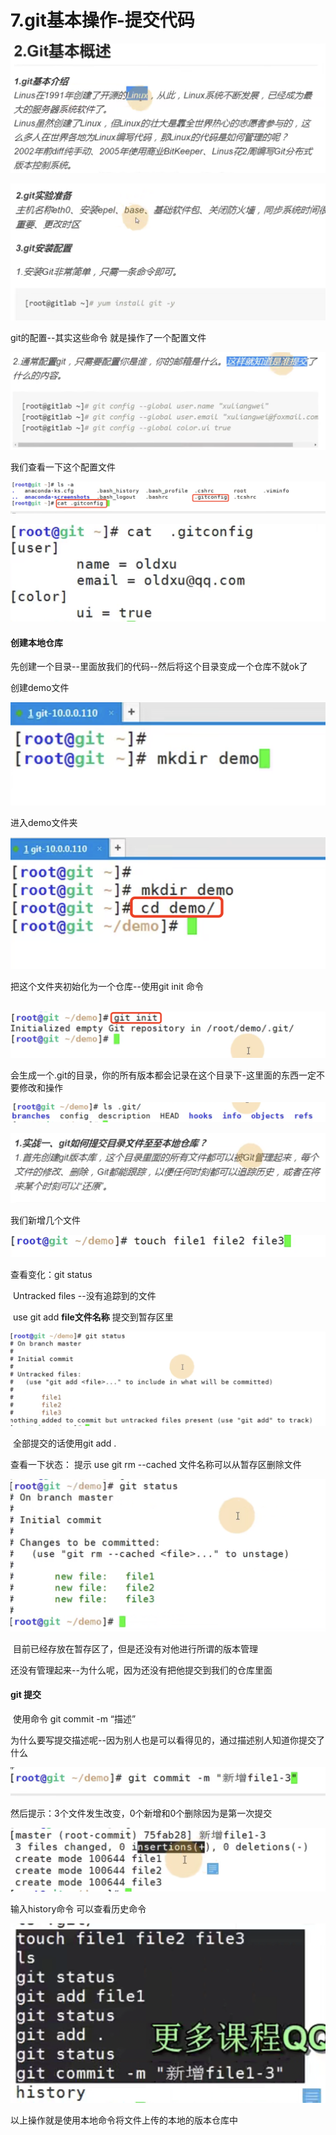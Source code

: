 # 7.git基本操作-提交代码

![image-20211227230543664](../../.vuepress/public/images/image-20211227230543664.png)





![image-20211227230910037](../../.vuepress/public/images/image-20211227230910037.png)



git的配置--其实这些命令 就是操作了一个配置文件

![image-20211227231150714](../../.vuepress/public/images/image-20211227231150714.png)



我们查看一下这个配置文件

![image-20211227231532651](../../.vuepress/public/images/image-20211227231532651.png)

![image-20211227231608524](../../.vuepress/public/images/image-20211227231608524.png)



#### 创建本地仓库

​	先创建一个目录--里面放我们的代码--然后将这个目录变成一个仓库不就ok了

创建demo文件

![image-20211227231829400](../../.vuepress/public/images/image-20211227231829400.png)



进入demo文件夹

![image-20211227231910385](../../.vuepress/public/images/image-20211227231910385.png)



把这个文件夹初始化为一个仓库--使用git init 命令

​	![image-20211227232036499](../../.vuepress/public/images/image-20211227232036499.png)



会生成一个.git的目录，你的所有版本都会记录在这个目录下-这里面的东西一定不要修改和操作

![image-20211227232159608](../../.vuepress/public/images/image-20211227232159608.png)



![image-20211227232313952](../../.vuepress/public/images/image-20211227232313952.png)



我们新增几个文件 

![image-20211227232417598](../../.vuepress/public/images/image-20211227232417598.png)



查看变化：git status

​	Untracked files --没有追踪到的文件

​	use git add **file文件名称** 提交到暂存区里

![image-20211227232609612](../../.vuepress/public/images/image-20211227232609612.png)



​	全部提交的话使用git add .

查看一下状态： 提示 use git rm --cached 文件名称可以从暂存区删除文件

![image-20211227233041533](../../.vuepress/public/images/image-20211227233041533.png)

​	目前已经存放在暂存区了，但是还没有对他进行所谓的版本管理

还没有管理起来--为什么呢，因为还没有把他提交到我们的仓库里面



#### git 提交 

​	使用命令 git commit -m “描述”

为什么要写提交描述呢--因为别人也是可以看得见的，通过描述别人知道你提交了什么

![image-20211227234517894](../../.vuepress/public/images/image-20211227234517894.png)



然后提示：3个文件发生改变，0个新增和0个删除因为是第一次提交

![image-20211227234618884](../../.vuepress/public/images/image-20211227234618884.png)





输入history命令 可以查看历史命令

![image-20211227234802863](../../.vuepress/public/images/image-20211227234802863.png)









以上操作就是使用本地命令将文件上传的本地的版本仓库中













































